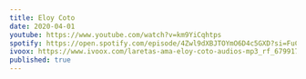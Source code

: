 ```yaml
---
title: Eloy Coto
date: 2020-04-01
youtube: https://www.youtube.com/watch?v=km9YiCqhtps
spotify: https://open.spotify.com/episode/4Zwl9dXBJTOYmO6D4c5GXD?si=FuCfBHIITXeox-nNo6C79Q
ivoox: https://www.ivoox.com/laretas-ama-eloy-coto-audios-mp3_rf_67991753_1.html
published: true
---
```


